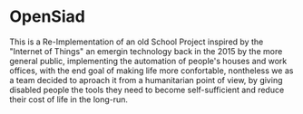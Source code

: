 # OpenSiad

This is a Re-Implementation of an old School Project inspired by the "Internet of Things" an emergin technology back in the 2015 by the more general public,  implementing the automation of people's houses and work offices, with the end goal of making life more confortable, nontheless we as a team decided to aproach it from a humanitarian point of view, by  giving disabled people the tools they need to become self-sufficient and reduce their cost of life in the long-run.
